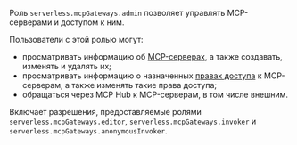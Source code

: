 Роль `serverless.mcpGateways.admin` позволяет управлять MCP-серверами и доступом к ним.

Пользователи с этой ролью могут:
* просматривать информацию об [MCP-серверах](../../../ai-studio/concepts/mcp-hub/index.md#servers), а также создавать, изменять и удалять их;
* просматривать информацию о назначенных [правах доступа](../../../iam/concepts/access-control/roles.md) к MCP-серверам, а также изменять такие права доступа;
* обращаться через MCP Hub к MCP-серверам, в том числе внешним.

Включает разрешения, предоставляемые ролями `serverless.mcpGateways.editor`, `serverless.mcpGateways.invoker` и `serverless.mcpGateways.anonymousInvoker`.